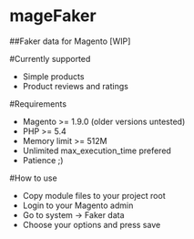 mageFaker
=========

##Faker data for Magento [WIP]

#Currently supported

 - Simple products
 - Product reviews and ratings

#Requirements

- Magento            >= 1.9.0 (older versions untested)
- PHP                >= 5.4
- Memory limit       >= 512M
- Unlimited max_execution_time prefered
- Patience ;)

#How to use

- Copy module files to your project root
- Login to your Magento admin
- Go to system -> Faker data
- Choose your options and press save
